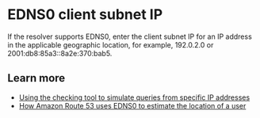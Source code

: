 # EDNS0 client subnet IP<a name="record-test-edns0-client-subnet-ip"></a>

If the resolver supports EDNS0, enter the client subnet IP for an IP address in the applicable geographic location, for example, 192\.0\.2\.0 or 2001:db8:85a3::8a2e:370:bab5\. 

## Learn more<a name="record-test-edns0-client-subnet-ip-learn-more"></a>
+ [Using the checking tool to simulate queries from specific IP addresses](https://docs.aws.amazon.com/Route53/latest/DeveloperGuide/dns-test.html#dns-test-simulate-requests)
+ [How Amazon Route 53 uses EDNS0 to estimate the location of a user](https://docs.aws.amazon.com/Route53/latest/DeveloperGuide/routing-policy.html#routing-policy-edns0)